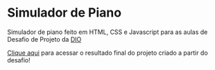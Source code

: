 # Simulador de Piano

Simulador de piano feito em HTML, CSS e Javascript para as aulas de Desafio de Projeto da [DIO](https://www.dio.me/)

[Clique aqui](https://luan-sh.github.io/simulador-de-piano/) para acessar o resultado final do projeto criado a partir do desafio!